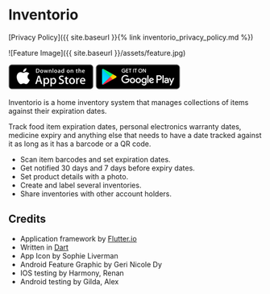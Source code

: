 # Inventorio

[Privacy Policy]({{ site.baseurl }}{% link inventorio_privacy_policy.md %})

![Feature Image]({{ site.baseurl }}/assets/feature.jpg)

[<img src="https://github.com/rcagantas/inventorio/blob/master/docs/assets/app_store.png?raw=true" alt="App Store" width="169" height="50">](https://itunes.apple.com/sg/app/inventorio/id1409086817?mt=8)
[<img src="https://github.com/rcagantas/inventorio/blob/master/docs/assets/google_play.png?raw=true" alt="Play Store" width="168" height="50">](https://play.google.com/store/apps/details?id=com.rcagantas.inventorio)

Inventorio is a home inventory system that manages collections of items against their expiration dates.

Track food item expiration dates, personal electronics warranty dates, medicine expiry
and anything else that needs to have a date tracked against it as long as it has a barcode or a QR code.

* Scan item barcodes and set expiration dates.
* Get notified 30 days and 7 days before expiry dates. 
* Set product details with a photo.
* Create and label several inventories.
* Share inventories with other account holders. 

## Credits
* Application framework by [Flutter.io](https://flutter.dev)
* Written in [Dart](http://dartlang.org)
* App Icon by Sophie Liverman
* Android Feature Graphic by Geri Nicole Dy 
* IOS testing by Harmony, Renan
* Android testing by Gilda, Alex

